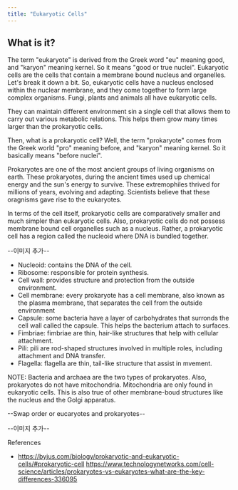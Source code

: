 ```yaml
---
title: "Eukaryotic Cells"
---
```


## What is it?
The term "eukaryote" is derived from the Greek word "eu" meaning good, and "karyon" meaning kernel.
So it means "good or true nuclei".
Eukaryotic cells are the cells that contain a membrane bound nucleus and organelles.
Let's break it down a bit.
So, eukaryotic cells have a nucleus enclosed within the nuclear membrane, and they come together to form large complex organisms. Fungi, plants and animals all have eukaryotic cells.

They can maintain different environment sin a single cell that allows them to carry out various metabolic relations. This helps them grow many times larger than the prokaryotic cells.

Then, what is a prokaryotic cell?
Well, the term "prokaryote" comes from the Greek world "pro" meaning before, and "karyon" meaning kernel. So it basically means "before nuclei".

Prokaryotes are one of the most ancient groups of living organisms on earth. These prokaryotes, during the ancient times used up chemical energy and the sun's energy to survive. These extremophiles thrived for millions of years, evolving and adapting. Scientists believe that these oragnisms gave rise to the eukaryotes.

In terms of the cell itself, prokaryotic cells are comparatively smaller and much simpler than eukaryotic cells. Also, prokaryotic cells do not possess membrane bound cell organelles such as a nucleus. Rather, a prokaryotic cell has a region called the nucleoid where DNA is bundled together.

--이미지 추가--

- Nucleoid: contains the DNA of the cell.
- Ribosome: responsible for protein synthesis.
- Cell wall: provides structure and protection from the outside environment.
- Cell membrane: every prokaryote has a cell membrane, also known as the plasma membrane, that separates the cell from the outside environment
- Capsule: some bacteria have a layer of carbohydrates that surronds the cell wall called the capsule. This helps the bacterium attach to surfaces.
- Fimbriae: fimbriae are thin, hair-like structures that help with cellular attachment.
- Pili: pili are rod-shaped structures involved in multiple roles, including attachment and DNA transfer.
- Flagella: flagella are thin, tail-like structure that assist in mvement.

NOTE: Bacteria and archaea are the two types of prokaryotes.
Also, prokaryotes do not have mitochondria. Mitochondria are only found in eukaryotic cells. This is also true of other membrane-boud structures like the nucleus and the Golgi apparatus.

--Swap order or eucaryotes and prokaryotes--

--이미지 추가--







References
- https://byjus.com/biology/prokaryotic-and-eukaryotic-cells/#prokaryotic-cell
https://www.technologynetworks.com/cell-science/articles/prokaryotes-vs-eukaryotes-what-are-the-key-differences-336095
